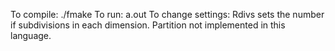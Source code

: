 To compile: ./fmake
To run: a.out
To change settings:
    Rdivs sets the number if subdivisions in each dimension.
    Partition not implemented in this language.
